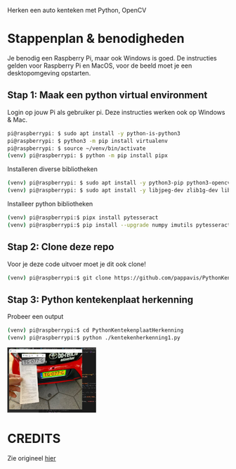 Herken een auto kenteken met Python, OpenCV

# Stappenplan & benodigheden
Je benodig een Raspberry Pi, maar ook Windows is goed.
De instructies gelden voor Raspberry Pi en MacOS, voor de beeld moet je een desktopomgeving opstarten.

## Stap 1: Maak een python virtual environment
Login op jouw Pi als gebruiker pi. 
Deze instructies werken ook op Windows & Mac.

```bash
pi@raspberrypi: $ sudo apt install -y python-is-python3
pi@raspberrypi: $ python3 -m pip install virtualenv
pi@raspberrypi: $ source ~/venv/bin/activate
(venv) pi@raspberrypi: $ python -m pip install pipx
```

Installeren diverse bibliotheken
```bash
(venv) pi@raspberrypi: $ sudo apt install -y python3-pip python3-opencv
(venv) pi@raspberrypi: $ sudo apt install -y libjpeg-dev zlib1g-dev libfreetype6-dev liblcms1-dev libopenjp2-7 libtiff5 python3-pip
```

Installeer python bibliotheken
```bash
(venv) pi@raspberrypi:$ pipx install pytesseract
(venv) pi@raspberrypi:$ pip install --upgrade numpy imutils pytesseract opencv-python pillow
```

## Stap 2: Clone deze repo
Voor je deze code uitvoer moet je dit ook clone!

```bash
(venv) pi@raspberrypi:$ git clone https://github.com/pappavis/PythonKentekenplaatHerkenning
```


## Stap 3: Python kentekenplaat herkenning
Probeer een output

```bash
(venv) pi@raspberrypi:$ cd PythonKentekenplaatHerkenning
(venv) pi@raspberrypi:$ python ./kentekenherkenning1.py
```

<img src="https://github.com/pappavis/KentekenplaatHerkenning/blob/main/voorbeeld_20210817140540-kentekenherkennen.jpg" width="40%" height="40%">

# CREDITS
Zie origineel <a href="https://circuitdigest.com/microcontroller-projects/license-plate-recognition-using-raspberry-pi-and-opencv">hier</a>

